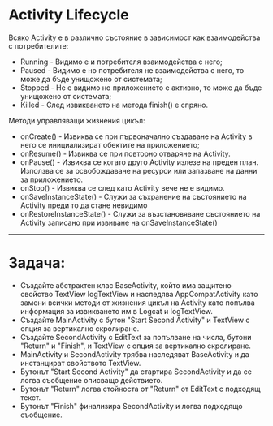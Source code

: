 # Activity Lifecycle

Всяко Activity е в различно състояние в зависимост как взаимодейства с потребителите:
* Running - Видимо е и потребителя взаимодейства с него;
* Paused - Видимо е но потребителя не взаимодейства с него, то може да бъде унищожено от системата;
* Stopped - Не е видимо но приложението е активно, то може да бъде унищожено от системата;
* Killed - След извикването на метода finish() е спряно.

Методи управляващи жизнения цикъл:
* onCreate() - Извиква се при първоначално създаване на Activity в него се инициализират обектите на приложението;
* onResume() - Извиква се при повторно отваряне на Activity.
* onPause() - Извиква се когато друго Activity излезе на преден план. Използва се за освобождаване на ресурси или запазване на данни за приложението.
* onStop() - Извиква се след като Activity вече не е видимо.
* onSaveInstanceState() - Служи за съхранение на състоянието на Activity преди то да стане невидимо
* onRestoreInstanceState() - Служи за възстановяване състоянието на Activity записано при извиване на onSaveInstanceState()

---

# Задача:

* Създайте абстрактен клас BaseActivity, който има защитено свойство TextView logTextView и наследява AppCompatActivity като замени всички методи от жизнения цикъл на Activity като попълва информация за извикването им в Logcat и logTextView. 
* Създайте MainActivity с бутон "Start Second Activity" и TextView с опция за вертикално скролиране.
* Създайте SecondActivity с EditText за попълване на числа, бутони "Return" и "Finish", и TextView с опция за вертикално скролиране.
* MainActivity и SecondActivity трябва наследяват BaseActivity и да инстанцират свойството TextView.
* Бутонът "Start Second Activity" да стартира SecondActivity и да се логва съобщение описващо действието.
* Бутонът "Return" логва стойноста от "Return" от EditText с подходящ текст.
* Бутонът "Finish" финализира SecondActivity и логва подходящо съобщение.
